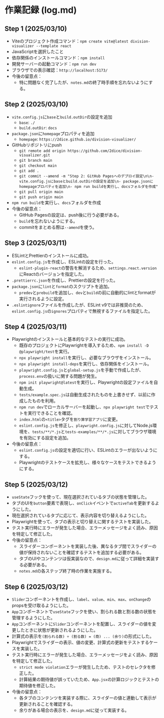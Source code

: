 # 作業記録 (log.md)

## Step 1 (2025/03/10)

- Viteのプロジェクト作成コマンド：`npm create vite@latest division-visualizer --template react`
- JavaScriptを選択したこと
- 依存関係のインストールコマンド：`npm install`
- 開発サーバーの起動コマンド：`npm run dev`
- ブラウザでの表示確認：`http://localhost:5173/`
- 今後の留意点：
  - 特に問題なく完了したが、`notes.md`の終了時手順を忘れないようにする。

## Step 2 (2025/03/10)

- `vite.config.js`に`base`と`build.outDir`の設定を追加
  - `base`: `./`
  - `build.outDir`: `docs`
- `package.json`に`homepage`プロパティを追加
  - `homepage`: `https://2dice.github.io/division-visualizer/`
- GitHubリポジトリにpush
  - `git remote add origin https://github.com/2dice/division-visualizer.git`
  - `git branch main`
  - `git checkout main`
  - `git add .`
  - `git commit --amend -m "Step 2: GitHub Pagesへのデプロイ設定\n\n- vite.config.jsにbaseとbuild.outDirの設定を追加\n- package.jsonにhomepageプロパティを追加\n- npm run buildを実行し、docsフォルダを作成"`
  - `git pull origin main`
  - `git push origin main`
- `npm run build`を実行し、`docs`フォルダを作成
- 今後の留意点：
  - GitHub Pagesの設定は、push後に行う必要がある。
  - `build`を忘れないようにする。
  - commitをまとめる際は`--amend`を使う。

## Step 3 (2025/03/11)

- ESLintとPrettierのインストールに成功。
- `eslint.config.js`を作成し、ESLintの設定を行った。
  - `eslint-plugin-react`の警告を解消するため、`settings.react.version`にReactのバージョンを指定した。
- `.prettierrc.json`を作成し、Prettierの設定を行った。
- `package.json`に`lint`と`format`のスクリプトを追加。
  - `predev`と`prebuild`を追加し、`dev`と`build`の前に自動的にlintとformatが実行されるように設定。
- `.eslintignore`ファイルを作成したが、ESLint v9では非推奨のため、`eslint.config.js`の`ignores`プロパティで無視するファイルを指定した。

## Step 4 (2025/03/11)

- Playwrightのインストールと基本的なテストの実行に成功。
  - 既存のプロジェクトにPlaywrightを導入するため、`npm install -D @playwright/test`を実行。
  - `npx playwright install`を実行し、必要なブラウザをインストール。
  - `npx playwright install-deps`を実行し、依存関係をインストール。
  - `playwright.config.js`と`global-setup.js`を手動で作成したが、`process.env`の扱いに関する問題が発生。
  - `npm init playwright@latest`を実行し、Playwrightの設定ファイルを自動生成。
  - `tests/example.spec.js`は自動生成されたものを上書きせず、以前に作成したものを利用。
  - `npm run dev`でローカルサーバーを起動し、`npx playwright test`でテストを実行できることを確認。
  - `index.html`の`<title>`タグを`割り算学習アプリ`に変更。
  - `eslint.config.js`を修正し、`playwright.config.js`に対してNode.js環境を、`tests/**/*.js`と`tests-examples/**/*.js`に対してブラウザ環境を有効にする設定を追加。
- 今後の留意点：
  - `eslint.config.js`の設定を適切に行い、ESLintのエラーが出ないようにする。
  - Playwrightのテストケースを拡充し、様々なケースをテストできるようにする。

## Step 5 (2025/03/12)

- `useState`フックを使って、現在選択されているタブの状態を管理した。
- タブのUIを`button`要素で表現し、`onClick`イベントで`activeTab`を更新するようにした。
- 現在選択されているタブに応じて、表示内容を切り替えるようにした。
- Playwrightを使って、タブの表示と切り替えに関するテストを実装した。
- テスト実行時にエラーが発生した場合、エラーメッセージをよく読み、原因を特定して修正した。
- 今後の留意点：
  - スライダーコンポーネントを実装した後、異なるタブ間でスライダーの値が保持されないことを確認するテストを追加する必要がある。
  - タブのUIやコンテンツは仮実装なので、`design.md`に従って詳細を実装する必要がある。
  - `notes.md`の各ステップ終了時の作業を実施する。

## Step 6 (2025/03/12)

- `Slider`コンポーネントを作成し、`label`、`value`、`min`、`max`、`onChange`のpropsを受け取るようにした。
- `App`コンポーネントで`useState`フックを使い、割られる数と割る数の状態を管理するようにした。
- `App`コンポーネントに`Slider`コンポーネントを配置し、スライダーの値を変更したときに状態が更新されるようにした。
- 計算式の表示を`(割られる数) ÷ (割る数) = (商) ... (余り)`の形式にした。
- Playwrightでスライダーの表示、値の変更、計算式の更新をテストするケースを実装した。
- テスト実行時にエラーが発生した場合、エラーメッセージをよく読み、原因を特定して修正した。
  - `strict mode violation`エラーが発生したため、テストのセレクタを修正した。
  - 計算結果の期待値が誤っていたため、`App.jsx`の計算ロジックとテストの期待値を修正した。
- 今後の留意点：
  - 各タブのコンテンツを実装する際に、スライダーの値と連動して表示が更新されることを確認する。
  - 余りがある場合の表示を、`design.md`に従って実装する。
